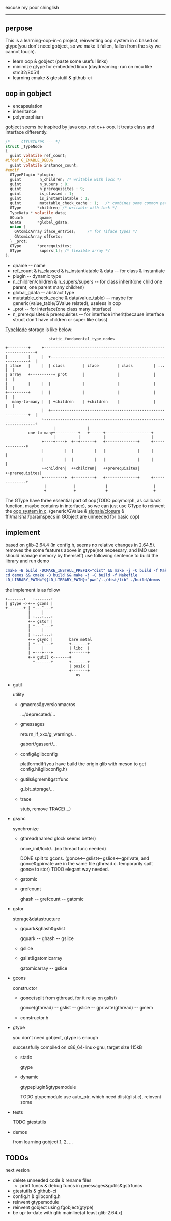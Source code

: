 
excuse my poor chinglish

---

## perpose

This is a learning-oop-in-c project, reinventing oop system in c based on gtype(you don't need gobject, so we make it fallen, fallen from the sky we cannot touch).

- learn oop & gobject (paste some useful links)
- minimize gtype for embedded linux (daydreaming: run on mcu like stm32/8051) 
- learning cmake & gtestutil & github-ci

## oop in gobject
- encapsulation	
- inheritance
- polymorphism

gobject seems be inspired by java oop, not c++ oop. It treats class and interface differently. 

``` c
/* --- structures --- */
struct _TypeNode
{
  guint volatile ref_count;
#ifdef G_ENABLE_DEBUG
  guint volatile instance_count;
#endif
  GTypePlugin *plugin;
  guint        n_children; /* writable with lock */
  guint        n_supers : 8;
  guint        n_prerequisites : 9;
  guint        is_classed : 1;
  guint        is_instantiatable : 1;
  guint        mutatable_check_cache : 1;	/* combines some common path checks */
  GType       *children; /* writable with lock */
  TypeData * volatile data;
  GQuark       qname;
  GData       *global_gdata;
  union {
    GAtomicArray iface_entries;		/* for !iface types */
    GAtomicArray offsets;
  } _prot;
  GType       *prerequisites;
  GType        supers[1]; /* flexible array */
};
```
- qname -- name
- ref_count & is_classed & is_instantiatable & data -- for class & instantiate
- plugin -- dynamic type
- n_children/children & n_supers/supers -- for class inherit(one child one parent, one parent many children)
- global_gdata -- abstract type
- mutatable_check_cache & data(value_table) -- maybe for generic(value_table/GValue related), useless in oop
- _prot -- for interface(one class many interface)
- n_prerequisites & prerequisites -- for interface inherit(because interface struct don't have children or super like class)

[TypeNode](https://brionas.github.io/2014/06/14/GType-2/) storage is like below:

```asciiflow
                   static_fundamental_type_nodes

+---------+     +------------------------------------------------------------------+
|         |     |  +------------------------------------------------------------+  |
| iface   |     |  | class        | iface        | class         | ...          |  |
| array   +----------+_prot       |              |               |              |  |
|         |     |  |              |              |               |              |  |
+---------+     |  |              |              |               |              |  |
   many-to-many |  | +children    | +children    |               |              |  |
                |  +------------------------------------------------------------+  |
                +------------------------------------------------------------------+
                     |              |
          one-to-many+----------+   +------+--------------------+
                     |          |          |                    |
                +----+----+  +--+------+   +--------------+     +--------------+
                |         |  |         |   |              |     |              |
                |         |  |         |   |              |     |              |
                ++children|  ++children|   ++prerequisites|     ++prerequisites|
                +---------+  +---------+   +--------------+     +--------------+
                 |            |             |                    |
                 +            +             +                    +
```

The GType have three essential part of oop(TODO polymorph, as callback function, maybe contains in interface), so we can just use GType to reinvent the [oop system in c](https://www.gonwan.com/2011/03/13/oo-impelementation-in-c/).
(generic/GValue & [signals/closure](http://pingf.is-programmer.com/posts/21355.html) & ffi/marshal/paramspecs in GObject are unneeded for basic oop)

## implement

based on glib-2.64.4 (in config.h, seems no relative changes in 2.64.5). removes the some features above in gtype(not neceesary, and IMO user should manage memory by themself)
use following sentence to build the library and run demo
``` cmake
cmake -B build -DCMAKE_INSTALL_PREFIX="dist" && make -j -C build -f Makefile install
cd demos && cmake -B build && make -j -C build -f Makefile
LD_LIBRARY_PATH="${LD_LIBRARY_PATH}:`pwd`/../dist/lib" ./build/demos
```
the implement is as follow
```asciiflow
+-------+   +-------+
| gtype <-+-+ gcons |
+-------+ | +---^---+
          |     |
          | +---+---+
          +-+ gstor |
          | +---^---+
          |     |
          | +---+---+
          +-+ gsync |       bare metal
          | +---^---+       +-------+
          |     |           | libc  |
          | +---+---+       +-------+
          +-+ gutil <-------+
            +-------+       +-------+
                            | posix |
                            +-------+
                               os

```
- gutil

  utility

  - gmacros&gversionmacros

    .../deprecated/...
  
  - gmessages

    return_if_xxx/g_warning/...

    gabort/gassert/...
  
  - config&glibconfig

    platformdiff(you have build the origin glib with meson to get config.h&glibconfig.h)

  - gutils&gmem&gstrfunc

    g_bit_storage/...

  - trace

    stub, remove TRACE(...)

- gsync

  synchronize

  - gthread(named glock seems better)

    once_init/lock/...(no thread func needed)

    DONE spilt to gcons. (gonce<--gslist<--gslice<--gprivate, and gonce&gpirvate are in the same file gthread.c. temporarily spilt gonce to stor) TODO elegant way needed.
  
  - gatomic

  - grefcount

    ghash -- grefcount -- gatomic

- gstor

  storage&datastructure

  - gquark&ghash&gslist

    gquark -- ghash -- gslice

  - gslice

  - gslist&gatomicarray

    gatomicarray -- gslice

- gcons

  constructor

  - gonce(spilt from gthread, for it relay on gslist)

    gonce(gthread) -- gslist -- gslice -- gprivate(gthread) -- gmem

  - constructor.h

- gtype

  you don't need gobject, gtype is enough

  successfully compiled on x86_64-linux-gnu, target size 115kB

  - static
    
    gtype
  
  - dynamic
    
    gtypeplugin&gtypemodule

    TODO gtypemodule use auto_ptr, which need dlist(glist.c), reinvent some

- tests

  TODO gtestutils

- demos
  
  from learning gobject [1](http://www.wl-chuang.com/blog/categories/gobject), [2](http://garfileo.is-programmer.com/2011/7/14/gobject-notes.27977.html), ...

## TODOs

  next vesion
  - delete unneeded code & rename files
    - print funcs & debug funcs in gmessages&gutils&gstrfuncs
  - gtestutils & github-ci
  - config.h & glibconfig.h
  - reinvent gtypemodule
  - reinvent gobject using fgobject(gtype)
  - be up-to-date with glib mainline(at least glib-2.64.x)
